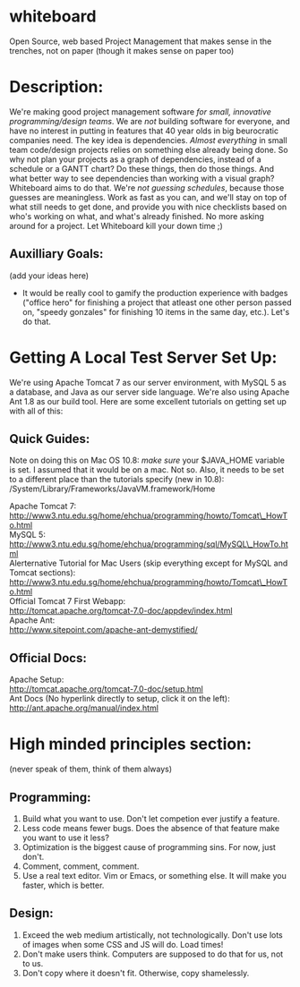 whiteboard
==========

Open Source, web based Project Management that makes sense in the trenches, not on paper (though it makes sense on paper too)

Description:
==========

We're making good project management software *for small, innovative programming/design teams*. We are *not* building software for everyone, and have no interest in putting in features that 40 year olds in big beurocratic companies need. The key idea is dependencies. *Almost everything* in small team code/design projects relies on something else already being done. So why not plan your projects as a graph of dependencies, instead of a schedule or a GANTT chart? Do these things, then do those things. And what better way
to see dependencies than working with a visual graph? Whiteboard aims to do
that. We're *not guessing schedules*, because those guesses are meaningless. Work as fast as you can, and we'll stay on top of what still needs to get done, and provide you with nice checklists based on who's working on what, and what's already finished. No more asking around for a project. Let Whiteboard kill your down time ;)

Auxilliary Goals:
----------
(add your ideas here)

- It would be really cool to gamify the production experience with badges ("office hero" for finishing a project that atleast one other person passed on, "speedy gonzales" for finishing 10 items in the same day, etc.). Let's do that.

Getting A Local Test Server Set Up:
==========

We're using Apache Tomcat 7 as our server environment, with MySQL 5 as a database, and Java as our server side language. We're also using Apache Ant 1.8 as our build tool. Here are some excellent tutorials on getting set up with all of this:

Quick Guides:
----------
Note on doing this on Mac OS 10.8: *make sure* your $JAVA\_HOME variable is set. I assumed that it would be on a mac. Not so. Also, it needs to be set to a different place than the tutorials specify (new in 10.8): /System/Library/Frameworks/JavaVM.framework/Home

Apache Tomcat 7:<br>
http://www3.ntu.edu.sg/home/ehchua/programming/howto/Tomcat\_HowTo.html<br>
MySQL 5:<br>
http://www3.ntu.edu.sg/home/ehchua/programming/sql/MySQL\_HowTo.html<br>
Alerternative Tutorial for Mac Users (skip everything except for MySQL and Tomcat sections): <br>
http://www3.ntu.edu.sg/home/ehchua/programming/howto/Tomcat\_HowTo.html<br>
Official Tomcat 7 First Webapp:<br>
http://tomcat.apache.org/tomcat-7.0-doc/appdev/index.html<br>
Apache Ant:<br>
http://www.sitepoint.com/apache-ant-demystified/<br>

Official Docs:
----------
Apache Setup:<br>
http://tomcat.apache.org/tomcat-7.0-doc/setup.html<br>
Ant Docs (No hyperlink directly to setup, click it on the left):<br>
http://ant.apache.org/manual/index.html<br>


High minded principles section: 
==========
(never speak of them, think of them always)


Programming:
----------
1. Build what you want to use. Don't let competion ever justify a feature.
2. Less code means fewer bugs. Does the absence of that feature make you want to use it less?
3. Optimization is the biggest cause of programming sins. For now, just don't.
4. Comment, comment, comment.
5. Use a real text editor. Vim or Emacs, or something else. It will make you faster, which is better.

Design:
----------
1. Exceed the web medium artistically, not technologically. Don't use lots of images when some CSS and JS will do. Load times!
2. Don't make users think. Computers are supposed to do that for us, not to us.
3. Don't copy where it doesn't fit. Otherwise, copy shamelessly.
